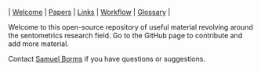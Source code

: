 
| [Welcome](index.md) | [Papers](papers.md) | [Links](links.md) | [Workflow](workflow.md) | [Glossary](glossary.md) |

Welcome to this open-source repository of useful material revolving around the sentometrics research field. Go to the GitHub page to contribute and add more material.

Contact [Samuel Borms](mailto:borms_sam@hotmail.com) if you have questions or suggestions.

